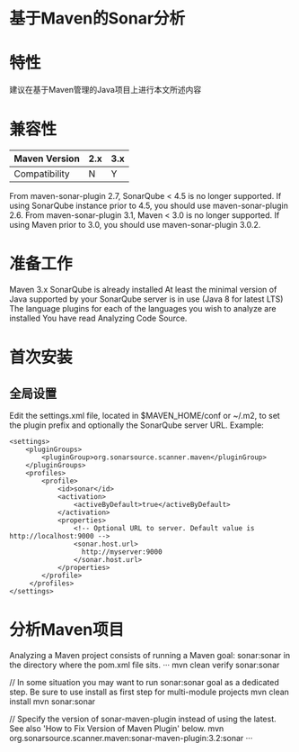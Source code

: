 基于Maven的Sonar分析
===================

# 特性

建议在基于Maven管理的Java项目上进行本文所述内容

# 兼容性

| Maven Version | 2.x | 3.x |
|:--------------|:----|:----|
|Compatibility	|  N	|  Y  |
 
From maven-sonar-plugin 2.7, SonarQube < 4.5 is no longer supported.
If using SonarQube instance prior to 4.5, you should use maven-sonar-plugin 2.6.
From maven-sonar-plugin 3.1, Maven < 3.0 is no longer supported.
If using Maven prior to 3.0, you should use maven-sonar-plugin 3.0.2.

# 准备工作
Maven 3.x
SonarQube is already installed
At least the minimal version of Java supported by your SonarQube server is in use (Java 8 for latest LTS)
The language plugins for each of the languages you wish to analyze are installed
You have read Analyzing Code Source. 

# 首次安装
## 全局设置
Edit the settings.xml file, located in $MAVEN_HOME/conf or ~/.m2, to set the plugin prefix and optionally the SonarQube server URL.
Example:
```
<settings>
    <pluginGroups>
        <pluginGroup>org.sonarsource.scanner.maven</pluginGroup>
    </pluginGroups>
    <profiles>
        <profile>
            <id>sonar</id>
            <activation>
                <activeByDefault>true</activeByDefault>
            </activation>
            <properties>
                <!-- Optional URL to server. Default value is http://localhost:9000 -->
                <sonar.host.url>
                  http://myserver:9000
                </sonar.host.url>
            </properties>
        </profile>
     </profiles>
</settings>
```

# 分析Maven项目
Analyzing a Maven project consists of running a Maven goal: sonar:sonar in the directory where the pom.xml file sits.
···
mvn clean verify sonar:sonar
 
// In some situation you may want to run sonar:sonar goal as a dedicated step. Be sure to use install as first step for multi-module projects
mvn clean install
mvn sonar:sonar
 
// Specify the version of sonar-maven-plugin instead of using the latest. See also 'How to Fix Version of Maven Plugin' below.
mvn org.sonarsource.scanner.maven:sonar-maven-plugin:3.2:sonar
···

